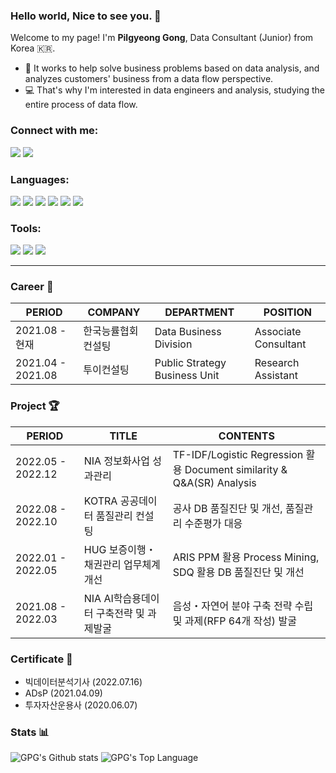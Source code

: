 ### Hello world, Nice to see you. 🎈
Welcome to my page!
I'm **Pilgyeong Gong**, Data Consultant (Junior) from Korea 🇰🇷.
- 💼 It works to help solve business problems based on data analysis, and analyzes customers' business from a data flow perspective.
- 💻 That's why I'm interested in data engineers and analysis, studying the entire process of data flow.

### Connect with me:
<a href="https://gpglab.tistory.com" target="_blank"><img src="https://img.shields.io/badge/Tistory-000000?style=flat-square&logo=Tistory&logoColor=white"/></a> <a href="mailto:gpgdatalab@gmail.com" target="_blank"><img src="https://img.shields.io/badge/Gmail-EA4335?style=flat-square&logo=Gmail&logoColor=white"/></a>

### Languages:
<img src="https://img.shields.io/badge/Python-3776AB?style=flat-square&logo=Python&logoColor=white"/> <img src="https://img.shields.io/badge/MySQL-4479A1?style=flat-square&logo=MySQL&logoColor=white"/> <img src="https://img.shields.io/badge/PostgreSQL-4169E1?style=flat-square&logo=PostgreSQL&logoColor=white"/> <img src="https://img.shields.io/badge/MongoDB-47A248?style=flat-square&logo=MongoDB&logoColor=white"/> <img src="https://img.shields.io/badge/Git-F05032?style=flat-square&logo=Git&logoColor=white"/> <img src="https://img.shields.io/badge/GitHub-181717?style=flat-square&logo=GitHub&logoColor=white"/>

### Tools:
<img src="https://img.shields.io/badge/Visual Studio Code-007ACC?style=flat-square&logo=Visual Studio Code&logoColor=white"/> <img src="https://img.shields.io/badge/Google Analytics-E37400?style=flat-square&logo=Google Analytics&logoColor=white"/> <img src="https://img.shields.io/badge/Notion-000000?style=flat-square&logo=Notion&logoColor=white"/>

---

### Career 🏢
| PERIOD | COMPANY | DEPARTMENT | POSITION |
| ------- | ------- | ------- | ------- | 
| 2021.08 - 현재 | 한국능률협회컨설팅 | Data Business Division | Associate Consultant |
| 2021.04 - 2021.08 | 투이컨설팅 | Public Strategy Business Unit | Research Assistant |

### Project 🏆
| PERIOD | TITLE | CONTENTS |
| ------- | ------- | ------- |
| 2022.05 - 2022.12 | NIA 정보화사업 성과관리 | TF-IDF/Logistic Regression 활용 Document similarity & Q&A(SR) Analysis |
| 2022.08 - 2022.10 | KOTRA 공공데이터 품질관리 컨설팅 | 공사 DB 품질진단 및 개선, 품질관리 수준평가 대응 |
| 2022.01 - 2022.05 | HUG 보증이행・채권관리 업무체계 개선 | ARIS PPM 활용 Process Mining, SDQ 활용 DB 품질진단 및 개선 |
| 2021.08 - 2022.03 | NIA AI학습용데이터 구축전략 및 과제발굴 | 음성・자연어 분야 구축 전략 수립 및 과제(RFP 64개 작성) 발굴 |

### Certificate 📜
- 빅데이터분석기사 (2022.07.16)
- ADsP (2021.04.09)
- 투자자산운용사 (2020.06.07)

### Stats 📊
![GPG's Github stats](https://github-readme-stats.vercel.app/api?username=pilgyeong&show_icons=true&theme=tokyonight)
![GPG's Top Language](https://github-readme-stats.vercel.app/api/top-langs/?username=pilgyeong&layout=compact&theme=tokyonight)



<!--
**pilgyeong/pilgyeong** is a ✨ _special_ ✨ repository because its `README.md` (this file) appears on your GitHub profile.

Here are some ideas to get you started:

- 🔭 I’m currently working on ...
- 🌱 I’m currently learning ...
- 👯 I’m looking to collaborate on ...
- 🤔 I’m looking for help with ...
- 💬 Ask me about ...
- 📫 How to reach me: ...
- 😄 Pronouns: ...
-->
